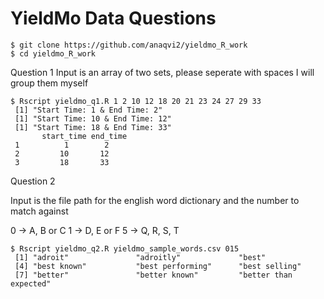 # YieldMo Data Questions

    $ git clone https://github.com/anaqvi2/yieldmo_R_work
    $ cd yieldmo_R_work

Question 1
Input is an array of two sets, please seperate with spaces I will group them myself

    $ Rscript yieldmo_q1.R 1 2 10 12 18 20 21 23 24 27 29 33
     [1] "Start Time: 1 & End Time: 2"
     [1] "Start Time: 10 & End Time: 12"
     [1] "Start Time: 18 & End Time: 33"
           start_time end_time
     1          1        2
     2         10       12
     3         18       33

Question 2

Input is the file path for the english word dictionary and the number to match against


0 -> A, B or C
1 -> D, E or F
5 -> Q, R, S, T

    $ Rscript yieldmo_q2.R yieldmo_sample_words.csv 015
     [1] "adroit"               "adroitly"             "best"
     [4] "best known"           "best performing"      "best selling"
     [7] "better"               "better known"         "better than expected"
